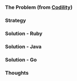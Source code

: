 ### The Problem (from [Codility]())

### Strategy

### Solution - Ruby
### Solution - Java
### Solution - Go

### Thoughts

